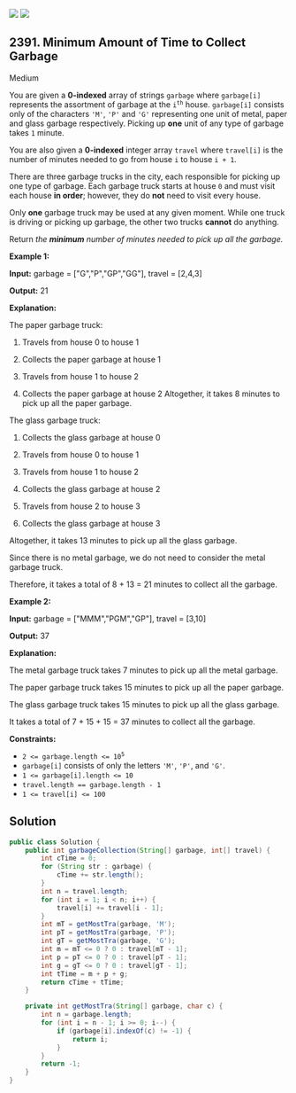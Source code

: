 [![](https://img.shields.io/github/stars/javadev/LeetCode-in-Java?label=Stars&style=flat-square)](https://github.com/javadev/LeetCode-in-Java)
[![](https://img.shields.io/github/forks/javadev/LeetCode-in-Java?label=Fork%20me%20on%20GitHub%20&style=flat-square)](https://github.com/javadev/LeetCode-in-Java/fork)

## 2391\. Minimum Amount of Time to Collect Garbage

Medium

You are given a **0-indexed** array of strings `garbage` where `garbage[i]` represents the assortment of garbage at the <code>i<sup>th</sup></code> house. `garbage[i]` consists only of the characters `'M'`, `'P'` and `'G'` representing one unit of metal, paper and glass garbage respectively. Picking up **one** unit of any type of garbage takes `1` minute.

You are also given a **0-indexed** integer array `travel` where `travel[i]` is the number of minutes needed to go from house `i` to house `i + 1`.

There are three garbage trucks in the city, each responsible for picking up one type of garbage. Each garbage truck starts at house `0` and must visit each house **in order**; however, they do **not** need to visit every house.

Only **one** garbage truck may be used at any given moment. While one truck is driving or picking up garbage, the other two trucks **cannot** do anything.

Return _the **minimum** number of minutes needed to pick up all the garbage._

**Example 1:**

**Input:** garbage = ["G","P","GP","GG"], travel = [2,4,3]

**Output:** 21

**Explanation:**

The paper garbage truck:

1. Travels from house 0 to house 1

2. Collects the paper garbage at house 1

3. Travels from house 1 to house 2

4. Collects the paper garbage at house 2 Altogether, it takes 8 minutes to pick up all the paper garbage.

The glass garbage truck:

1. Collects the glass garbage at house 0

2. Travels from house 0 to house 1

3. Travels from house 1 to house 2

4. Collects the glass garbage at house 2

5. Travels from house 2 to house 3

6. Collects the glass garbage at house 3

Altogether, it takes 13 minutes to pick up all the glass garbage.

Since there is no metal garbage, we do not need to consider the metal garbage truck.

Therefore, it takes a total of 8 + 13 = 21 minutes to collect all the garbage. 

**Example 2:**

**Input:** garbage = ["MMM","PGM","GP"], travel = [3,10]

**Output:** 37

**Explanation:**

The metal garbage truck takes 7 minutes to pick up all the metal garbage.

The paper garbage truck takes 15 minutes to pick up all the paper garbage.

The glass garbage truck takes 15 minutes to pick up all the glass garbage.

It takes a total of 7 + 15 + 15 = 37 minutes to collect all the garbage. 

**Constraints:**

*   <code>2 <= garbage.length <= 10<sup>5</sup></code>
*   `garbage[i]` consists of only the letters `'M'`, `'P'`, and `'G'`.
*   `1 <= garbage[i].length <= 10`
*   `travel.length == garbage.length - 1`
*   `1 <= travel[i] <= 100`

## Solution

```java
public class Solution {
    public int garbageCollection(String[] garbage, int[] travel) {
        int cTime = 0;
        for (String str : garbage) {
            cTime += str.length();
        }
        int n = travel.length;
        for (int i = 1; i < n; i++) {
            travel[i] += travel[i - 1];
        }
        int mT = getMostTra(garbage, 'M');
        int pT = getMostTra(garbage, 'P');
        int gT = getMostTra(garbage, 'G');
        int m = mT <= 0 ? 0 : travel[mT - 1];
        int p = pT <= 0 ? 0 : travel[pT - 1];
        int g = gT <= 0 ? 0 : travel[gT - 1];
        int tTime = m + p + g;
        return cTime + tTime;
    }

    private int getMostTra(String[] garbage, char c) {
        int n = garbage.length;
        for (int i = n - 1; i >= 0; i--) {
            if (garbage[i].indexOf(c) != -1) {
                return i;
            }
        }
        return -1;
    }
}
```